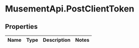 # MusementApi.PostClientToken

## Properties
Name | Type | Description | Notes
------------ | ------------- | ------------- | -------------


